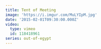 ```yaml
---
title: Tent of Meeting
image: 'https://i.imgur.com/MuLYIpM.jpg'
date: '2015-02-01T09:30:00.000Z'
video:
  type: vimeo
  id: 118418961
series: out-of-egypt
---
```


